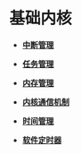 # 基础内核<a name="ZH-CN_TOPIC_0000001123863157"></a>

-   **[中断管理](kernel-mini-basic-interrupt.md)**  

-   **[任务管理](kernel-mini-basic-task.md)**  

-   **[内存管理](kernel-mini-basic-memory.md)**  

-   **[内核通信机制](kernel-mini-basic-ipc.md)**  

-   **[时间管理](kernel-basic-mini-time.md)**  

-   **[软件定时器](kernel-mini-basic-soft.md)**  


